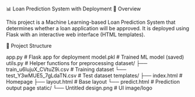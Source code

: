 📊 Loan Prediction System with Deployment
🚀 Overview

This project is a Machine Learning-based Loan Prediction System that determines whether a loan application will be approved.
It is deployed using Flask with an interactive web interface (HTML templates).

📂 Project Structure

app.py                  # Flask app for deployment
model.pkl               # Trained ML model (saved)
utils.py                # Helper functions for preprocessing
dataset/
    ├── train_u6lujuX_CVtuZ9i.csv   # Training dataset
    └── test_Y3wMUE5_7gLdaTN.csv    # Test dataset
templates/
    ├── index.html      # Homepage
    ├── layout.html     # Base layout
    └── predict.html    # Prediction output page
static/
    └── Untitled design.png   # UI image/logo

